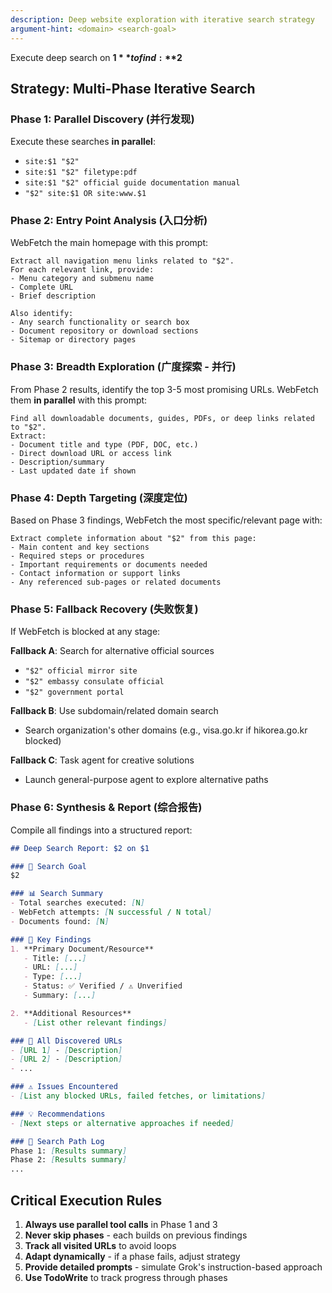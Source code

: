 ```yaml
---
description: Deep website exploration with iterative search strategy
argument-hint: <domain> <search-goal>
---
```


Execute deep search on **$1** to find: **$2**

## Strategy: Multi-Phase Iterative Search

### Phase 1: Parallel Discovery (并行发现)
Execute these searches **in parallel**:
- `site:$1 "$2"`
- `site:$1 "$2" filetype:pdf`
- `site:$1 "$2" official guide documentation manual`
- `"$2" site:$1 OR site:www.$1`

### Phase 2: Entry Point Analysis (入口分析)
WebFetch the main homepage with this prompt:
```
Extract all navigation menu links related to "$2".
For each relevant link, provide:
- Menu category and submenu name
- Complete URL
- Brief description

Also identify:
- Any search functionality or search box
- Document repository or download sections
- Sitemap or directory pages
```

### Phase 3: Breadth Exploration (广度探索 - 并行)
From Phase 2 results, identify the top 3-5 most promising URLs.
WebFetch them **in parallel** with this prompt:
```
Find all downloadable documents, guides, PDFs, or deep links related to "$2".
Extract:
- Document title and type (PDF, DOC, etc.)
- Direct download URL or access link
- Description/summary
- Last updated date if shown
```

### Phase 4: Depth Targeting (深度定位)
Based on Phase 3 findings, WebFetch the most specific/relevant page with:
```
Extract complete information about "$2" from this page:
- Main content and key sections
- Required steps or procedures
- Important requirements or documents needed
- Contact information or support links
- Any referenced sub-pages or related documents
```

### Phase 5: Fallback Recovery (失败恢复)
If WebFetch is blocked at any stage:

**Fallback A**: Search for alternative official sources
- `"$2" official mirror site`
- `"$2" embassy consulate official`
- `"$2" government portal`

**Fallback B**: Use subdomain/related domain search
- Search organization's other domains (e.g., visa.go.kr if hikorea.go.kr blocked)

**Fallback C**: Task agent for creative solutions
- Launch general-purpose agent to explore alternative paths

### Phase 6: Synthesis & Report (综合报告)
Compile all findings into a structured report:

```markdown
## Deep Search Report: $2 on $1

### 🎯 Search Goal
$2

### 📊 Search Summary
- Total searches executed: [N]
- WebFetch attempts: [N successful / N total]
- Documents found: [N]

### 📄 Key Findings
1. **Primary Document/Resource**
   - Title: [...]
   - URL: [...]
   - Type: [...]
   - Status: ✅ Verified / ⚠️ Unverified
   - Summary: [...]

2. **Additional Resources**
   - [List other relevant findings]

### 🔗 All Discovered URLs
- [URL 1] - [Description]
- [URL 2] - [Description]
- ...

### ⚠️ Issues Encountered
- [List any blocked URLs, failed fetches, or limitations]

### 💡 Recommendations
- [Next steps or alternative approaches if needed]

### 📝 Search Path Log
Phase 1: [Results summary]
Phase 2: [Results summary]
...
```

## Critical Execution Rules
1. **Always use parallel tool calls** in Phase 1 and 3
2. **Never skip phases** - each builds on previous findings
3. **Track all visited URLs** to avoid loops
4. **Adapt dynamically** - if a phase fails, adjust strategy
5. **Provide detailed prompts** - simulate Grok's instruction-based approach
6. **Use TodoWrite** to track progress through phases

